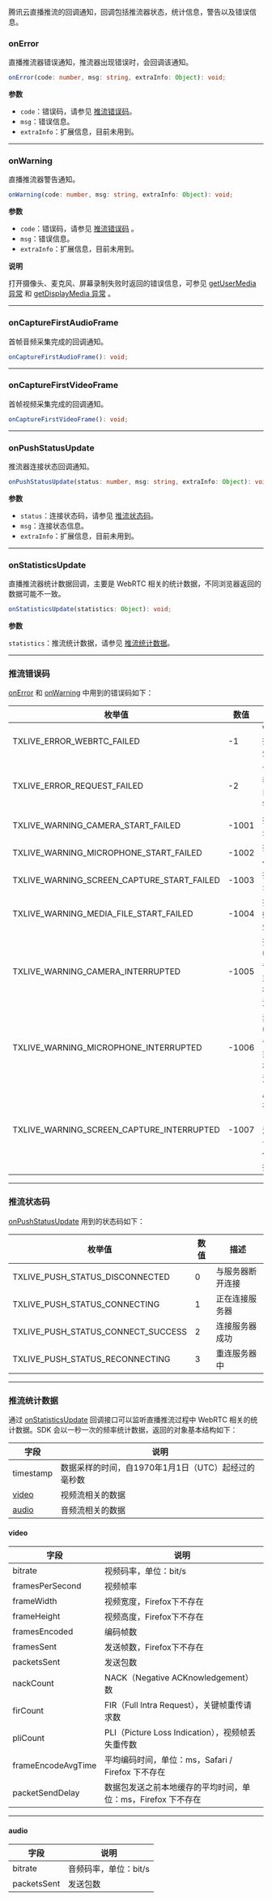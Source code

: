 腾讯云直播推流的回调通知，回调包括推流器状态，统计信息，警告以及错误信息。
  
### onError

直播推流器错误通知，推流器出现错误时，会回调该通知。

```typescript
onError(code: number, msg: string, extraInfo: Object): void;
```

**参数**

- `code`：错误码，请参见 [推流错误码](#errocode)。
- `msg`：错误信息。
- `extraInfo`：扩展信息，目前未用到。

---

### onWarning

直播推流器警告通知。

```typescript
onWarning(code: number, msg: string, extraInfo: Object): void;
```

**参数**

- `code`：错误码，请参见 [推流错误码](#errocode) 。
- `msg`：错误信息。
- `extraInfo`：扩展信息，目前未用到。

**说明**

打开摄像头、麦克风、屏幕录制失败时返回的错误信息，可参见 [getUserMedia 异常](https://developer.mozilla.org/zh-CN/docs/Web/API/MediaDevices/getUserMedia#%E5%BC%82%E5%B8%B8) 和 [getDisplayMedia 异常](https://developer.mozilla.org/zh-CN/docs/Web/API/MediaDevices/getDisplayMedia#%E5%BC%82%E5%B8%B8) 。

---

### onCaptureFirstAudioFrame

首帧音频采集完成的回调通知。

```typescript
onCaptureFirstAudioFrame(): void;
```

---

### onCaptureFirstVideoFrame

首帧视频采集完成的回调通知。

```typescript
onCaptureFirstVideoFrame(): void;
```

---

### onPushStatusUpdate

推流器连接状态回调通知。

```typescript
onPushStatusUpdate(status: number, msg: string, extraInfo: Object): void;
```

**参数**

- `status`：连接状态码，请参见 [推流状态码](#pushstate)。
- `msg`：连接状态信息。
- `extraInfo`：扩展信息，目前未用到。

---

### onStatisticsUpdate

直播推流器统计数据回调，主要是 WebRTC 相关的统计数据，不同浏览器返回的数据可能不一致。

```typescript
onStatisticsUpdate(statistics: Object): void;
```

**参数**

`statistics`：推流统计数据，请参见 [推流统计数据](#pushdate)。

---

[](id:errocode)

### 推流错误码

[onError](#onerror) 和 [onWarning](#onwarning) 中用到的错误码如下：

| 枚举值                                     | 数值  | 描述                       |
| ------------------------------------------ | ----- | -------------------------- |
| TXLIVE_ERROR_WEBRTC_FAILED                 | -1    | WebRTC 接口调用失败        |
| TXLIVE_ERROR_REQUEST_FAILED                | -2    | 请求服务器推流接口返回报错 |
| TXLIVE_WARNING_CAMERA_START_FAILED         | -1001 | 打开摄像头失败             |
| TXLIVE_WARNING_MICROPHONE_START_FAILED     | -1002 | 打开麦克风失败             |
| TXLIVE_WARNING_SCREEN_CAPTURE_START_FAILED | -1003 | 打开屏幕录制失败           |
| TXLIVE_WARNING_MEDIA_FILE_START_FAILED     | -1004 | 打开本地媒体文件失败       |
| TXLIVE_WARNING_CAMERA_INTERRUPTED     | -1005 | 摄像头被中断（设备被拔出或者权限被用户取消）       |
| TXLIVE_WARNING_MICROPHONE_INTERRUPTED     | -1006 | 麦克风被中断（设备被拔出或者权限被用户取消）       |
| TXLIVE_WARNING_SCREEN_CAPTURE_INTERRUPTED     | -1007 | 屏幕录制被中断（Chrome 浏览器单击自带的停止共享按钮）      |

---

[](id:pushstate)

### 推流状态码

[onPushStatusUpdate](#onpushstatusppdate ) 用到的状态码如下：

| 枚举值                             | 数值 | 描述             |
| ---------------------------------- | ---- | ---------------- |
| TXLIVE_PUSH_STATUS_DISCONNECTED    | 0    | 与服务器断开连接 |
| TXLIVE_PUSH_STATUS_CONNECTING      | 1    | 正在连接服务器   |
| TXLIVE_PUSH_STATUS_CONNECT_SUCCESS | 2    | 连接服务器成功   |
| TXLIVE_PUSH_STATUS_RECONNECTING    | 3    | 重连服务器中     |

---

[](id:pushdate)

### 推流统计数据

通过 [onStatisticsUpdate](#onstatisticsupdate ) 回调接口可以监听直播推流过程中 WebRTC 相关的统计数据。SDK 会以一秒一次的频率统计数据，返回的对象基本结构如下：

| 字段            | 说明                                                |
| --------------- | --------------------------------------------------- |
| timestamp       | 数据采样的时间，自1970年1月1日（UTC）起经过的毫秒数 |
| [video](#video) | 视频流相关的数据                                    |
| [audio](#audio) | 音频流相关的数据                                    |

#### video

| 字段               | 说明                                                        |
| ------------------ | ----------------------------------------------------------- |
| bitrate            | 视频码率，单位：bit/s                                       |
| framesPerSecond    | 视频帧率                                                    |
| frameWidth         | 视频宽度，Firefox下不存在                                   |
| frameHeight        | 视频高度，Firefox下不存在                                   |
| framesEncoded      | 编码帧数                                                    |
| framesSent         | 发送帧数，Firefox下不存在                                   |
| packetsSent        | 发送包数                                                    |
| nackCount          | NACK（Negative ACKnowledgement）数                          |
| firCount           | FIR（Full Intra Request），关键帧重传请求数                 |
| pliCount           | PLI（Picture Loss Indication），视频帧丢失重传数            |
| frameEncodeAvgTime | 平均编码时间，单位：ms，Safari / Firefox 下不存在            |
| packetSendDelay    | 数据包发送之前本地缓存的平均时间，单位：ms，Firefox 下不存在 |

---

#### audio

| 字段        | 说明                  |
| ----------- | --------------------- |
| bitrate     | 音频码率，单位：bit/s |
| packetsSent | 发送包数              |
